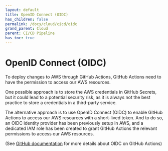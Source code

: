 ```yaml
---
layout: default
title: OpenID Connect (OIDC)
has_children: false
permalink: /docs/cloud/cicd/oidc
grand_parent: Cloud
parent: CI/CD Pipeline
has_toc: true
---
```



# OpenID Connect (OIDC)
To deploy changes to AWS through GitHub Actions, GitHub Actions need to have the permission to access our AWS resources.  

One possible approach is to store the AWS credentials in GitHub Secrets, but it could lead to a potential security risk, as it is always not the best practice to store a credentials in a third-party service.  

The alternative approach is to use OpenID Connect (OIDC) to enable GitHub Actions to access our AWS resources with a short-lived token.  And to do so, an OIDC identity provider has been previously setup in AWS, and a dedicated IAM role has been created to grant GitHub Actions the relevant permissions to access our AWS resources.  

(See [GitHub documentation](https://docs.github.com/en/actions/deployment/security-hardening-your-deployments/about-security-hardening-with-openid-connect) for more details about OIDC on GitHub Actions)